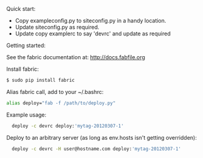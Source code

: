 Quick start:

* Copy exampleconfig.py to siteconfig.py in a handy location.
* Update siteconfig.py as required.
* Update copy examplerc to say 'devrc' and update as required

Getting started:

See the fabric documentation at: http://docs.fabfile.org

Install fabric:

```bash
$ sudo pip install fabric
```


Alias fabric call, add to your ~/.bashrc:

```bash
alias deploy="fab -f /path/to/deploy.py"
```

Example usage:

```bash
  deploy -c devrc deploy:'mytag-20120307-1'
```

  Deploy to an arbitrary server (as long as env.hosts isn't getting overridden):

```bash
  deploy -c devrc -H user@hostname.com deploy:'mytag-20120307-1'
```
